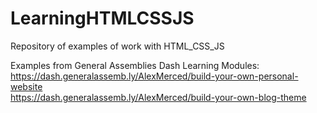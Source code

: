 # LearningHTMLCSSJS
Repository of examples of work with HTML_CSS_JS

Examples from General Assemblies Dash Learning Modules:<br>
https://dash.generalassemb.ly/AlexMerced/build-your-own-personal-website<Br>
https://dash.generalassemb.ly/AlexMerced/build-your-own-blog-theme
